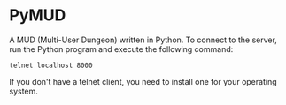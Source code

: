 # PyMUD

A MUD (Multi-User Dungeon) written in Python. To connect to the server, run the Python program and execute the following command:
```
telnet localhost 8000
```
If you don't have a telnet client, you need to install one for your operating system.
